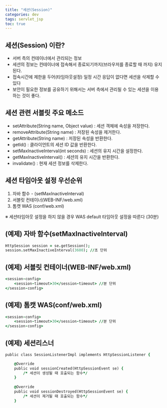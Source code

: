 ```yaml
---
title: "세션(Session)"
categories: dev
tags: servlet_jsp
toc: true
---
```


## 세션(Session) 이란?
- 서버 측의 컨테이너에서 관리되는 정보
- 세션의 정보는 컨테이너에 접속해서 종료되기까지(브라우저를 종료할 때 까지) 유지된다.
- 접속시간에 제한을 두어(타임아웃설정) 일정 시간 응답이 없다면 세션을 삭제할 수 있다
- 보안이 필요한 정보를 공유하기 위해서는 서버 측에서 관리될 수 있는 세션을 이용하는 것이 좋다.  


## 세션 관련 서블릿 주요 메소드
- setAttribute(String name, Object value) : 세션 객체에 속성을 저장한다.
- removeAttribute(String name) : 저장된 속성을 제거한다.
- getAttribute(String name) : 저장된 속성을 반환한다.
- getId() : 클라이언트의 세션 ID 값을 반환한다.
- setMaxInactiveInterval(int seconds) : 세션의 유지 시간을 설정한다.
- getMaxInactiveInterval() : 세션의 유지 시간을 반환한다.
- invalidate() : 현재 세션 정보를 삭제한다.




## 세션 타임아웃 설정 우선순위

1. 자바 함수 - (setMaxInactiveInterval)
2. 서블릿 컨테이너(WEB-INF/web.xml)
3. 톰캣 WAS (conf/web.xml)

※ 세션타임아웃 설정을 하지 않을 경우 WAS default 타임아웃 설정을 따른다 (30분)

## (예제) 자바 함수(setMaxInactiveInterval)
~~~j
HttpSession session = se.getSession();
session.setMaxInactiveInterval(3600); //초 단위
~~~

## (예제) 서블릿 컨테이너(WEB-INF/web.xml)
~~~j
<session-config>
    <session-timeout>30</session-timeout> //분 단위
</session-config>
~~~

## (예제) 톰캣 WAS(conf/web.xml)
~~~j
<session-config>
    <session-timeout>30</session-timeout> //분 단위
</session-config>
~~~


## (예제) 세션리스너
~~~j
public class SessionListenerImpl implements HttpSessionListener {

	@Override
	public void sessionCreated(HttpSessionEvent se) {
		/* 세션이 생성될 때 호출되는 함수*/
	}
	
	@Override
	public void sessionDestroyed(HttpSessionEvent se) {
		/* 세션이 제거될 때 호출되는 함수*/	
	}
	
~~~